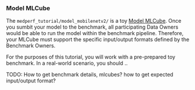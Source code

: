 ### Model MLCube

The `medperf_tutorial/model_mobilenetv2/` is a toy [Model MLCube](../../../mlcubes/mlcube_models.md). Once you sumbit your model to the benchmark, all participating Data Owners would be able to run the model within the benchmark pipeline. Therefore, your MLCube must support the specific input/output formats defined by the Benchmark Owners.

For the purposes of this tutorial, you will work with a pre-prepared toy benchmark. In a real-world scenario,  you should ..
																					 
TODO: How to get benchmark details, mlcubes? how to get expected input/output format?


